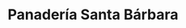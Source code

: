 ---
title: "Panadería Santa Bárbara"
url: /santa-barbara/panaderia-santa-barbara/
shop: Bäckerei
---
